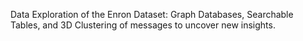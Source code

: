 Data Exploration of the Enron Dataset: Graph Databases, Searchable Tables, and 3D Clustering of messages to uncover new insights.
